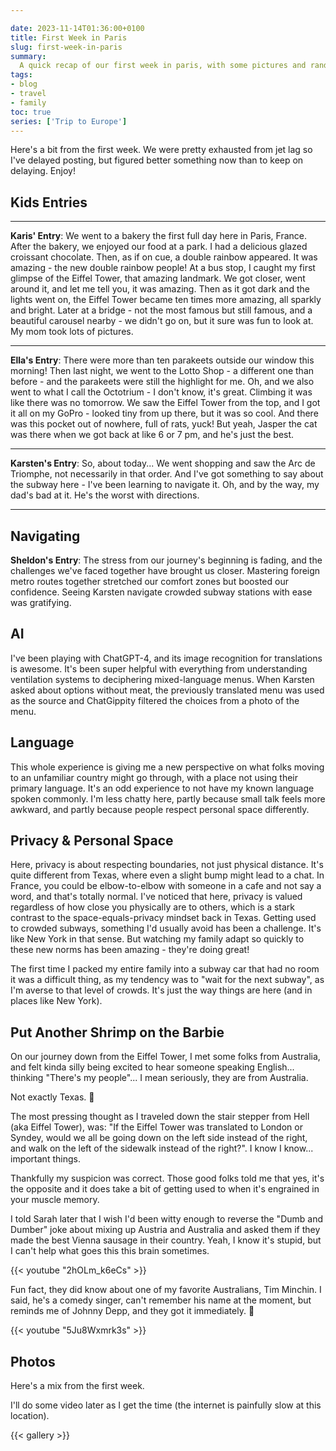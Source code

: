 ```yaml
---

date: 2023-11-14T01:36:00+0100
title: First Week in Paris
slug: first-week-in-paris
summary:
  A quick recap of our first week in paris, with some pictures and random Dumb and Dumber references.
tags:
- blog
- travel
- family
toc: true
series: ['Trip to Europe']
---
```



Here's a bit from the first week.
We were pretty exhausted from jet lag so I've delayed posting, but figured better something now than to keep on delaying.
Enjoy!

## Kids Entries

<hr/>

**Karis' Entry**: We went to a bakery the first full day here in Paris, France.
After the bakery, we enjoyed our food at a park.
I had a delicious glazed croissant chocolate.
Then, as if on cue, a double rainbow appeared.
It was amazing - the new double rainbow people!
At a bus stop, I caught my first glimpse of the Eiffel Tower, that amazing landmark.
We got closer, went around it, and let me tell you, it was amazing.
Then as it got dark and the lights went on, the Eiffel Tower became ten times more amazing, all sparkly and bright.
Later at a bridge - not the most famous but still famous, and a beautiful carousel nearby - we didn't go on, but it sure was fun to look at.
My mom took lots of pictures.

<hr/>

**Ella's Entry**: There were more than ten parakeets outside our window this morning!
Then last night, we went to the Lotto Shop - a different one than before - and the parakeets were still the highlight for me.
Oh, and we also went to what I call the Octotrium - I don't know, it's great.
Climbing it was like there was no tomorrow.
We saw the Eiffel Tower from the top, and I got it all on my GoPro - looked tiny from up there, but it was so cool.
And there was this pocket out of nowhere, full of rats, yuck!
But yeah, Jasper the cat was there when we got back at like 6 or 7 pm, and he's just the best.
<hr/>

**Karsten's Entry**: So, about today... We went shopping and saw the Arc de Triomphe, not necessarily in that order.
And I've got something to say about the subway here - I've been learning to navigate it.
Oh, and by the way, my dad's bad at it.
He's the worst with directions.
<hr/>

## Navigating

**Sheldon's Entry**: The stress from our journey's beginning is fading, and the challenges we've faced together have brought us closer.
Mastering foreign metro routes together stretched our comfort zones but boosted our confidence.
Seeing Karsten navigate crowded subway stations with ease was gratifying.

## AI

I've been playing with ChatGPT-4, and its image recognition for translations is awesome.
It's been super helpful with everything from understanding ventilation systems to deciphering mixed-language menus.
When Karsten asked about options without meat, the previously translated menu was used as the source and ChatGippity filtered the choices from a photo of the menu.

## Language

This whole experience is giving me a new perspective on what folks moving to an unfamiliar country might go through, with a place not using their primary language.
It's an odd experience to not have my known language spoken commonly.
I'm less chatty here, partly because small talk feels more awkward, and partly because people respect personal space differently.

## Privacy & Personal Space

Here, privacy is about respecting boundaries, not just physical distance.
It's quite different from Texas, where even a slight bump might lead to a chat.
In France, you could be elbow-to-elbow with someone in a cafe and not say a word, and that's totally normal.
I've noticed that here, privacy is valued regardless of how close you physically are to others, which is a stark contrast to the space-equals-privacy mindset back in Texas.
Getting used to crowded subways, something I'd usually avoid has been a challenge.
It's like New York in that sense.
But watching my family adapt so quickly to these new norms has been amazing - they're doing great!

The first time I packed my entire family into a subway car that had no room it was a difficult thing, as my tendency was to "wait for the next subway", as I'm averse to that level of crowds.
It's just the way things are here (and in places like New York).

## Put Another Shrimp on the Barbie

On our journey down from the Eiffel Tower, I met some folks from Australia, and felt kinda silly being excited to hear someone speaking English... thinking "There's my people"... I mean seriously, they are from Australia.

Not exactly Texas. 🤣

The most pressing thought as I traveled down the stair stepper from Hell (aka Eiffel Tower), was: "If the Eiffel Tower was translated to London or Syndey, would we all be going down on the left side instead of the right, and walk on the left of the sidewalk instead of the right?".
I know I know... important things.

Thankfully my suspicion was correct.
Those good folks told me that yes, it's the opposite and it does take a bit of getting used to when it's engrained in your muscle memory.

I told Sarah later that I wish I'd been witty enough to reverse the "Dumb and Dumber" joke about mixing up Austria and Australia and asked them if they made the best Vienna sausage in their country.
Yeah, I know it's stupid, but I can't help what goes this this brain sometimes.

{{< youtube "2hOLm_k6eCs" >}}

Fun fact, they did know about one of my favorite Australians, Tim Minchin.
I said, he's a comedy singer, can't remember his name at the moment, but reminds me of Johnny Depp, and they got it immediately. 🤣

{{< youtube "5Ju8Wxmrk3s" >}}

## Photos

Here's a mix from the first week.

I'll do some video later as I get the time (the internet is painfully slow at this location).

{{< gallery >}}
